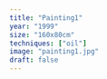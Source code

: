 ```yaml
---
title: "Painting1"
year: "1999"
size: "160x80cm"
techniques: ["oil"]
image: "painting1.jpg"
draft: false
---
```

